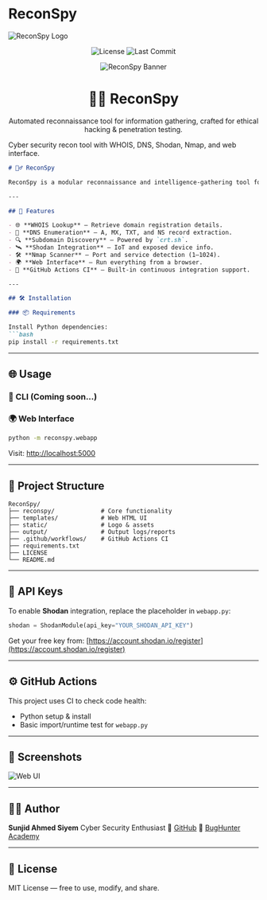 # ReconSpy
![ReconSpy Logo](static/reconspy_logo.png)
<p align="center">
  <img src="https://img.shields.io/github/license/Sunjid-Ahmed/Hacking-Tools?style=flat-square" alt="License" />
  <img src="https://img.shields.io/github/last-commit/Sunjid-Ahmed/Hacking-Tools?label=last%20update&style=flat-square" alt="Last Commit" />
  
</p>

<p align="center">
  <img src="https://raw.githubusercontent.com/Sunjid-Ahmed/Hacking-Tools/main/ReconSpy-main/assets/banner.png" alt="ReconSpy Banner" />
</p>

<h1 align="center">🕵️‍♂️ ReconSpy</h1>
<p align="center">
  Automated reconnaissance tool for information gathering, crafted for ethical hacking & penetration testing.
</p>

Cyber security recon tool with WHOIS, DNS, Shodan, Nmap, and web interface.

````markdown
# 🕵️‍♂️ ReconSpy

ReconSpy is a modular reconnaissance and intelligence-gathering tool for cybersecurity enthusiasts, bug bounty hunters, and penetration testers. It combines powerful modules like WHOIS, DNS enumeration, Shodan integration, Nmap scanning, and a web interface for accessible recon workflows.

---

## 🚀 Features

- 🌐 **WHOIS Lookup** – Retrieve domain registration details.
- 🧠 **DNS Enumeration** – A, MX, TXT, and NS record extraction.
- 🔍 **Subdomain Discovery** – Powered by `crt.sh`.
- 🛰️ **Shodan Integration** – IoT and exposed device info.
- 🛠️ **Nmap Scanner** – Port and service detection (1–1024).
- 🌍 **Web Interface** – Run everything from a browser.
- 🧪 **GitHub Actions CI** – Built-in continuous integration support.

---

## 🛠️ Installation

### 📦 Requirements

Install Python dependencies:
```bash
pip install -r requirements.txt
````

---

## 🌐 Usage

### 🔧 CLI (Coming soon...)

### 🌍 Web Interface

```bash
python -m reconspy.webapp
```

Visit: [http://localhost:5000](http://localhost:5000)

---

## 📁 Project Structure

```
ReconSpy/
├── reconspy/             # Core functionality
├── templates/            # Web HTML UI
├── static/               # Logo & assets
├── output/               # Output logs/reports
├── .github/workflows/    # GitHub Actions CI
├── requirements.txt
├── LICENSE
└── README.md
```

---

## 🔑 API Keys

To enable **Shodan** integration, replace the placeholder in `webapp.py`:

```python
shodan = ShodanModule(api_key="YOUR_SHODAN_API_KEY")
```

Get your free key from: [https://account.shodan.io/register](https://account.shodan.io/register)

---

## ⚙️ GitHub Actions

This project uses CI to check code health:

* Python setup & install
* Basic import/runtime test for `webapp.py`

---

## 📸 Screenshots

![Web UI](static/reconspy_logo.png)

---

## 👨‍💻 Author

**Sunjid Ahmed Siyem**
Cyber Security Enthusiast
🔗 [GitHub](https://github.com/Sunjid-Ahmed)
🧠 [BugHunter Academy](https://www.facebook.com/BugHunterAcademy)

---

## 📜 License

MIT License — free to use, modify, and share.

